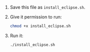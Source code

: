 1. Save this file as `install_eclipse.sh`.

2. Give it permission to run:

   ```bash
   chmod +x install_eclipse.sh
   ```

3. Run it:

   ```bash
   ./install_eclipse.sh
   ```